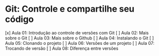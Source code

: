 # Git: Controle e compartilhe seu código

[x] Aula 01: Introdução ao controle de versões com Git
[ ] Aula 02: Mais sobre o Git
[ ] Aula 03: Mais sobre o Github
[ ] Aula 04: Instalando o Git
[ ] Aula 05: Clonando o projeto
[ ] Aula 06: Versões de um projeto
[ ] Aula 07: Trocando de versão
[ ] Aula 08: Diferença entre versões
